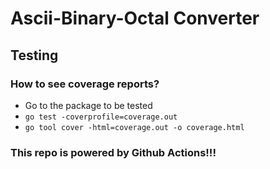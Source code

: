 # Ascii-Binary-Octal Converter

## Testing

### How to see coverage reports?

* Go to the package to be tested
* `go test -coverprofile=coverage.out`
* `go tool cover -html=coverage.out -o coverage.html`

### This repo is powered by Github Actions!!!
